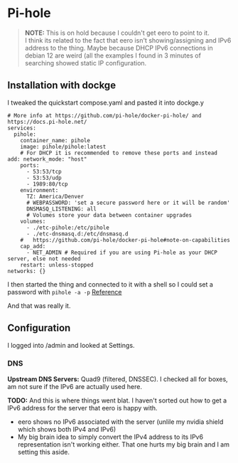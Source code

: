 # Pi-hole

> **NOTE:** This is on hold because I couldn't get eero to point to it.  
> I think its related to the fact that eero isn't showing/assigning and IPv6
> address to the thing. Maybe because DHCP IPv6 connections in debian 12 are
> weird (all the examples I found in 3 minutes of searching showed static IP
> configuration.

## Installation with dockge

I tweaked the quickstart compose.yaml and pasted it into dockge.y
```
# More info at https://github.com/pi-hole/docker-pi-hole/ and https://docs.pi-hole.net/
services:
  pihole:
    container_name: pihole
    image: pihole/pihole:latest
    # For DHCP it is recommended to remove these ports and instead add: network_mode: "host"
    ports:
      - 53:53/tcp
      - 53:53/udp
      - 1989:80/tcp
    environment:
      TZ: America/Denver
      # WEBPASSWORD: 'set a secure password here or it will be random'
      DNSMASQ_LISTENING: all
      # Volumes store your data between container upgrades
    volumes:
      - ./etc-pihole:/etc/pihole
      - ./etc-dnsmasq.d:/etc/dnsmasq.d
    #   https://github.com/pi-hole/docker-pi-hole#note-on-capabilities
    cap_add:
      - NET_ADMIN # Required if you are using Pi-hole as your DHCP server, else not needed
    restart: unless-stopped
networks: {}
```

I then started the thing and connected to it with a shell so I could set a
password with `pihole -a -p`
[Reference](https://discourse.pi-hole.net/t/how-do-i-set-or-reset-the-web-interface-password/1328)


And that was  really it.

## Configuration

I logged into /admin and looked at Settings.



### DNS

**Upstream DNS Servers:** Quad9 (filtered, DNSSEC). I checked all for boxes, am
not sure if the IPv6 are actually used here.


**TODO:** And this is where things went blat. I haven't sorted out how to get a
IPv6 address for the server that eero is happy with.

- eero shows no IPv6 associated with the server (unlile my nvidia shield which
shows both IPv4 and IPv6)
- My big brain idea to simply convert the IPv4 address to its IPv6
representation isn't working either. That one hurts my big brain and I am
setting this aside.
